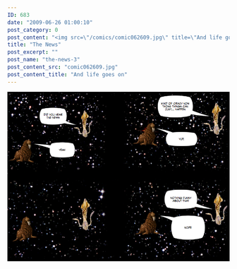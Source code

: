 ```yaml
---
ID: 683
date: "2009-06-26 01:00:10"
post_category: 0
post_content: "<img src=\"/comics/comic062609.jpg\" title=\"And life goes on\" />"
title: "The News"
post_excerpt: ""
post_name: "the-news-3"
post_content_src: "comic062609.jpg"
post_content_title: "And life goes on"
---
```



[![And life goes on](/comics-hi-res/comic062609.jpg)](/comics-hi-res/comic062609.jpg "And life goes on")
